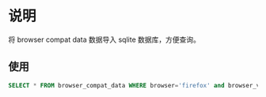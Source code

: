 # 说明

将 browser compat data 数据导入 sqlite 数据库，方便查询。

## 使用

```sql
SELECT * FROM browser_compat_data WHERE browser='firefox' and browser_version like '130%'
```